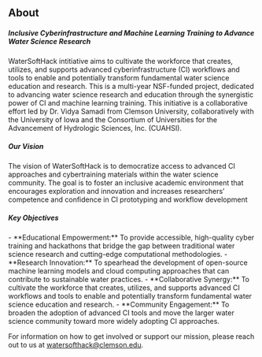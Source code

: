 ## About 

<h5>Inclusive Cyberinfrastructure and Machine Learning Training to Advance Water Science Research </h5>

WaterSoftHack intitiative aims to cultivate the workforce that creates, utilizes, and supports advanced cyberinfrastructure (CI) workflows and tools to enable and potentially transform fundamental water science education and research. This is a multi-year NSF-funded project, dedicated to advancing water science research and education through the synergistic power of CI and machine learning training. This initiative is a collaborative effort led by Dr. Vidya Samadi from Clemson University, collaboratively with the University of Iowa and the Consortium of Universities for the Advancement of Hydrologic Sciences, Inc. (CUAHSI).
<h5> Our Vision</h5>
The vision of WaterSoftHack is to democratize access to advanced CI approaches and cybertraining materials within the water science community. The goal is to foster an inclusive academic environment that encourages exploration and innovation and increases researchers’ competence and confidence in CI prototyping and workflow development
<h5> Key Objectives</h5>
- **Educational Empowerment:** To provide accessible, high-quality cyber training and hackathons that bridge the gap between traditional water science research and cutting-edge computational methodologies.
- **Research Innovation:** To spearhead the development of open-source machine learning models and cloud computing approaches that can contribute to sustainable water practices.
- **Collaborative Synergy:** To cultivate the workforce that creates, utilizes, and supports advanced CI workflows and tools to enable and potentially transform fundamental water science education and research.
- **Community Engagement:** To broaden the adoption of advanced CI tools and move the larger water science community toward more widely adopting CI approaches.

For information on how to get involved or support our mission, please reach out to us at [watersofthack@clemson.edu](mailto:watersofthack@clemson.edu).
